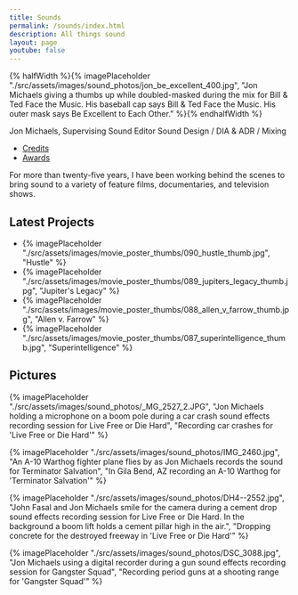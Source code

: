 ```yaml
---
title: Sounds
permalink: /sounds/index.html
description: All things sound
layout: page
youtube: false
---
```


{% halfWidth %}{% imagePlaceholder "./src/assets/images/sound_photos/jon_be_excellent_400.jpg", "Jon Michaels giving a thumbs up while doubled-masked during the mix for Bill & Ted Face the Music. His baseball cap says Bill & Ted Face the Music. His outer mask says Be Excellent to Each Other." %}{% endhalfWidth %}

Jon Michaels, Supervising Sound Editor
Sound Design / DIA & ADR / Mixing

- [Credits](/sounds/credits.html)
- [Awards](/sounds/awards.html)

For more than twenty-five years, I have been working behind the scenes to bring sound to a variety of feature films, documentaries, and television shows.

## Latest Projects

<ul class="movie-posters grid" style="--grid-min-item-size: 10rem;">
	<li>{% imagePlaceholder "./src/assets/images/movie_poster_thumbs/090_hustle_thumb.jpg", "Hustle" %}</li>
	<li>{% imagePlaceholder "./src/assets/images/movie_poster_thumbs/089_jupiters_legacy_thumb.jpg", "Jupiter's Legacy" %}</li>
	<li>{% imagePlaceholder "./src/assets/images/movie_poster_thumbs/088_allen_v_farrow_thumb.jpg", "Allen v. Farrow" %}</li>
	<li>{% imagePlaceholder "./src/assets/images/movie_poster_thumbs/087_superintelligence_thumb.jpg", "Superintelligence" %}</li>
</ul>

## Pictures

{% imagePlaceholder "./src/assets/images/sound_photos/_MG_2527_2.JPG", "Jon Michaels holding a microphone on a boom pole during a car crash sound effects recording session for Live Free or Die Hard", "Recording car crashes for 'Live Free or Die Hard'" %}

{% imagePlaceholder "./src/assets/images/sound_photos/IMG_2460.jpg", "An A-10 Warthog fighter plane flies by as Jon Michaels records the sound for Terminator Salvation", "In Gila Bend, AZ recording an A-10 Warthog for 'Terminator Salvation'" %}

{% imagePlaceholder "./src/assets/images/sound_photos/DH4--2552.jpg", "John Fasal and Jon Michaels smile for the camera during a cement drop sound effects recording session for Live Free or Die Hard. In the background a boom lift holds a cement pillar high in the air.", "Dropping concrete for the destroyed freeway in 'Live Free or Die Hard'" %}

{% imagePlaceholder "./src/assets/images/sound_photos/DSC_3088.jpg", "Jon Michaels using a digital recorder during a gun sound effects recording session for Gangster Squad", "Recording period guns at a shooting range for 'Gangster Squad'" %}

